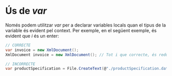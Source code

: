 # Ús de _var_

Només podem utilitzar _var_ per a declarar variables locals quan el tipus de la variable és evident pel context. Per exemple, en el següent exemple, és evident que _i_ és un enter:

```csharp
// CORRECTE
var invoice = new XmlDocument();
XmlDocument invoice = new XmlDocument(); // Tot i que correcte, és redundant especificar el tipus

// INCORRECTE
var productSpecification = File.CreateText(@"./productSpecification.dat");  // No podem deduir el tipus de la variable StreamWriter productSpecification = File.CreateText(@"./productSpecification.dat");

```